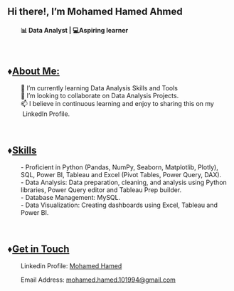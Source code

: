 <h2 class="heading-element" dir="auto">Hi there!, I&rsquo;m Mohamed Hamed Ahmed</h2>
<h4 style="padding-left: 30px;">📊&nbsp;<strong>Data Analyst&nbsp;| 💻Aspiring learner</strong></h4>
<p>&nbsp;</p>
<h2>&diams;<span style="text-decoration: underline;">About Me:</span></h2>
<p style="text-align: left; padding-left: 30px;">🌱 I&rsquo;m currently learning Data Analysis Skills and Tools<br />💞️ I&rsquo;m looking to collaborate on Data Analysis Projects.<br />📫 I believe in continuous learning and enjoy to sharing this on my&nbsp; &nbsp; &nbsp; &nbsp; &nbsp;LinkedIn Profile.</p>
<p style="text-align: left;">&nbsp;</p>
<h2 style="text-align: left;">&diams;<span style="text-decoration: underline;">Skills</span></h2>
<p style="padding-left: 30px;">- Proficient in Python (Pandas, NumPy, Seaborn, Matplotlib, Plotly), SQL, Power BI, Tableau and Excel (Pivot Tables, Power Query, DAX).<br /> - Data Analysis:&nbsp;Data preparation, cleaning, and analysis using Python libraries, Power Query editor and Tableau Prep builder.<br /> - Database Management: MySQL.<br /> - Data Visualization: Creating dashboards using Excel, Tableau and Power BI.</p>
<p style="padding-left: 30px;">&nbsp;</p>
<h2>&diams;<span style="text-decoration: underline;">Get in Touch</span></h2>
<p style="padding-left: 30px;">Linkedin Profile:&nbsp;<a title="LinkedIn profile" href="https://www.linkedin.com/in/mohamed-hamed-82b784224/">Mohamed Hamed</a></p>
<p style="padding-left: 30px;">Email Address:&nbsp;<a href="mailto:mohamed.hamed.101994@gmail.com">mohamed.hamed.101994@gmail.com</a></p>
<p>&nbsp;</p>

